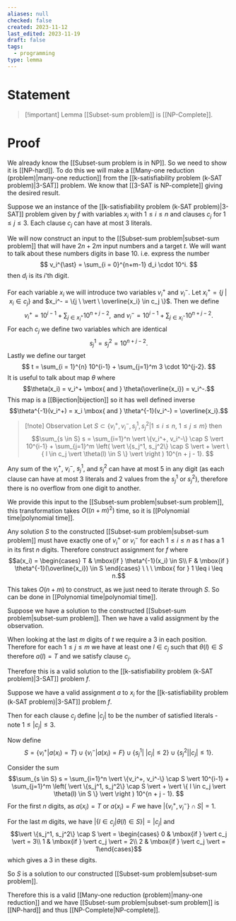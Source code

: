 ```yaml
---
aliases: null
checked: false
created: 2023-11-12
last_edited: 2023-11-19
draft: false
tags:
  - programming
type: lemma
---
```

# Statement

> [!important] Lemma
> [[Subset-sum problem]] is [[NP-Complete]].

# Proof
We already know the [[Subset-sum problem is in NP]]. So we need to show it is [[NP-hard]]. To do this we will make a [[Many-one reduction (problem)|many-one reduction]] from the [[k-satisfiability problem (k-SAT problem)|3-SAT]] problem. We know that [[3-SAT is NP-complete]] giving the desired result.

Suppose we an instance of the [[k-satisfiability problem (k-SAT problem)|3-SAT]] problem given by $f$ with variables $x_i$ with $1 \leq i \leq n$ and clauses $c_j$ for $1 \leq j \leq 3$. Each clause $c_j$ can have at most 3 literals.

We will now construct an input to the [[Subset-sum problem|subset-sum problem]] that will have $2n + 2m$ input numbers and a target $t$. We will want to talk about these numbers digits in base 10. i.e. express the number
$$
v_i^{\ast} = \sum_{i = 0}^{n+m-1} d_i \cdot 10^i.
$$
then $d_i$ is its $i$'th digit.

For each variable $x_i$ we will introduce two variables $v_i^+$ and $v_i^-$. Let $x_i^+ = \{j \ \vert \ x_i \in c_j\}$ and $x_i^- = \{j \ \vert \ \overline{x_i} \in c_j \}$. Then we define
$$
v_i^+ = 10^{i-1} + \sum_{j \in x_i^+} 10^{n + j - 2}, \mbox{ and } v_i^- = 10^{i-1} + \sum_{j \in x_i^-} 10^{n + j - 2}.
$$
For each $c_j$ we define two variables which are identical
$$
s_j^1 = s_j^2 = 10^{n + j - 2}.
$$
Lastly we define our target
$$
t = \sum_{i = 1}^{n} 10^{i-1} + \sum_{j=1}^m 3 \cdot 10^{j-2}.
$$
It is useful to talk about map $\theta$ where
$$\theta(x_i) = v_i^+ \mbox{ and } \theta(\overline{x_i}) = v_i^-.$$
This map is a [[Bijection|bijection]] so it has well defined inverse
$$\theta^{-1}(v_i^+) = x_i \mbox{ and } \theta^{-1}(v_i^-) = \overline{x_i}.$$

>[!note] Observation
>Let $S \subset \{v_i^+, v_i^-, s_j^1, s_j^2 \vert 1 \leq i \leq n, \ 1 \leq j \leq m\}$ then
>$$\sum_{s \in S} s = \sum_{i=1}^n \vert \{v_i^+, v_i^-\} \cap S \vert 10^{i-1} + \sum_{j=1}^m \left( \vert \{s_j^1, s_j^2\} \cap S \vert + \vert \{ l \in c_j \vert \theta(l) \in S \} \vert \right ) 10^{n + j - 1}. $$

Any sum of the $v_i^+$, $v_i^-$, $s_j^1$, and $s_j^2$ can have at most 5 in any digit (as each clause can have at most 3 literals and 2 values from the $s_j^1$ or $s_j^2$), therefore there is no overflow from one digit to another.

We provide this input to the [[Subset-sum problem|subset-sum problem]], this transformation takes $O((n+m)^2)$ time, so it is [[Polynomial time|polynomial time]].

Any solution $S$ to the constructed [[Subset-sum problem|subset-sum problem]] must have exactly one of $v_i^+$ or $v_i^-$ for each $1 \leq i \leq n$ as $t$ has a 1 in its first $n$ digits. Therefore construct assignment for $f$ where
$$a(x_i) = \begin{cases} T & \mbox{if } \theta^{-1}(x_i) \in S\\ F & \mbox{if } \theta^{-1}(\overline{x_i}) \in S \end{cases} \ \ \ \mbox{ for } 1 \leq i \leq n.$$

This takes $O(n + m)$ to construct, as we just need to iterate through $S$. So can be done in [[Polynomial time|polynomial time]].

Suppose we have a solution to the constructed [[Subset-sum problem|subset-sum problem]]. Then we have a valid assignment by the observation.

When looking at the last $m$ digits of $t$ we require a 3 in each position. Therefore for each $1 \leq j \leq m$ we have at least one $l \in c_j$ such that $\theta(l) \in S$ therefore $a(l) = T$ and we satisfy clause $c_j$.

Therefore this is a valid solution to the [[k-satisfiability problem (k-SAT problem)|3-SAT]] problem $f$.

Suppose we have a valid assignment $a$ to $x_i$ for the [[k-satisfiability problem (k-SAT problem)|3-SAT]] problem $f$.

Then for each clause $c_j$ define $\vert c_j \vert$ to be the number of satisfied literals - note $1 \leq \vert c_j \vert \leq 3$.

Now define
$$S = \{v_i^+ \vert a(x_i) = T\} \cup \{v_i^- \vert a(x_i) = F\} \cup \{s_j^1 \vert \ \vert c_j \vert \leq 2\} \cup \{s_j^2 \vert \vert c_j \vert \leq 1 \}.$$

Consider the sum
$$\sum_{s \in S} s = \sum_{i=1}^n \vert \{v_i^+, v_i^-\} \cap S \vert 10^{i-1} + \sum_{j=1}^m \left( \vert \{s_j^1, s_j^2\} \cap S \vert + \vert \{ l \in c_j \vert \theta(l) \in S \} \vert \right ) 10^{n + j - 1}. $$
For the first $n$ digits, as $a(x_i) = T$ or $a(x_i) = F$ we have $\vert \{v_i^+, v_i^-\} \cap S \vert = 1$.

For the last $m$ digits, we have $\vert \{ l \in c_j \vert \theta(l) \in S \} \vert = \vert c_j \vert$ and
$$\vert \{s_j^1, s_j^2\} \cap S \vert = \begin{cases} 0 & \mbox{if } \vert c_j \vert = 3\\ 1 & \mbox{if } \vert c_j \vert = 2\\ 2 & \mbox{if } \vert c_j \vert = 1\end{cases}$$
which gives a 3 in these digits.

So $S$ is a solution to our constructed [[Subset-sum problem|subset-sum problem]].

Therefore this is a valid [[Many-one reduction (problem)|many-one reduction]] and we have [[Subset-sum problem|subset-sum problem]] is [[NP-hard]] and thus [[NP-Complete|NP-complete]].

